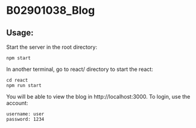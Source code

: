 # B02901038_Blog

## Usage:

Start the server in the root directory:
```
npm start
```
In another terminal, go to react/ directory to start the react:
```
cd react
npm run start
```

You will be able to view the blog in http://localhost:3000.
To login, use the account:
```
username: user
password: 1234
```
